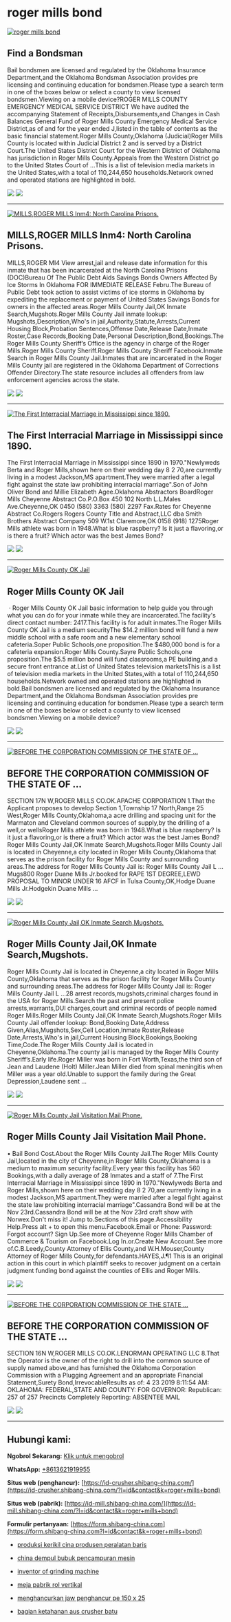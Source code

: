 # roger mills bond

<a href="https://swt.shibang-china.com/?l=id&img&k=roger+mills+bond" target="_blank">![roger mills bond](http://static.shibang-china.com/all-800x300/1488.jpg)</a>

## Find a Bondsman
Bail bondsmen are licensed and regulated by the Oklahoma Insurance Department,and the Oklahoma Bondsman Association provides pre licensing and continuing education for bondsmen.Please type a search term in one of the boxes below or select a county to view licensed bondsmen.Viewing on a mobile device?ROGER MILLS COUNTY EMERGENCY MEDICAL SERVICE DISTRICT We have audited the accompanying Statement of Receipts,Disbursements,and Changes in Cash Balances General Fund of Roger Mills County Emergency Medical Service District,as of and for the year ended J,listed in the table of contents as the basic financial statement.Roger Mills County,Oklahoma (Judicial)Roger Mills County is located within Judicial District 2 and is served by a District Court.The United States District Court for the Western District of Oklahoma has jurisdiction in Roger Mills County.Appeals from the Western District go to the United States Court of …This is a list of television media markets in the United States,with a total of 110,244,650 households.Network owned and operated stations are highlighted in bold.


<a href="https://whatsapp.shibangsoft.com/WhatsApp.php" target="_blank" title="WhatsApp">![](http://static.shibang-china.com/icon/whatsapp.png)</a> <a href="https://swt.shibang-china.com/?l=id&icon&k=roger+mills+bond" target="_blank">![](http://static.shibang-china.com/icon/chat-id.png)</a>

---

<a href="https://swt.shibang-china.com/?l=id&img&k=roger+mills+bond" target="_blank">![MILLS,ROGER MILLS Inm4: North Carolina Prisons.](http://static.shibang-china.com/all-800x300/901.jpg)</a>

## MILLS,ROGER MILLS Inm4: North Carolina Prisons.
MILLS,ROGER MI4 View arrest,jail and release date information for this inmate that has been incarcerated at the North Carolina Prisons (DOC)Bureau Of The Public Debt Aids Savings Bonds Owners Affected By Ice Storms In Oklahoma FOR IMMEDIATE RELEASE Febru.The Bureau of Public Debt took action to assist victims of ice storms in Oklahoma by expediting the replacement or payment of United States Savings Bonds for owners in the affected areas.Roger Mills County Jail,OK Inmate Search,Mugshots.Roger Mills County Jail inmate lookup: Mugshots,Description,Who's in jail,Authority,Statute,Arrests,Current Housing Block,Probation Sentences,Offense Date,Release Date,Inmate Roster,Case Records,Booking Date,Personal Description,Bond,Bookings.The Roger Mills County Sheriff’s Office is the agency in charge of the Roger Mills.Roger Mills County Sheriff.Roger Mills County Sheriff Facebook.Inmate Search in Roger Mills County Jail.Inmates that are incarcerated in the Roger Mills County jail are registered in the Oklahoma Department of Corrections Offender Directory.The state resource includes all offenders from law enforcement agencies across the state.


<a href="https://whatsapp.shibangsoft.com/WhatsApp.php" target="_blank" title="WhatsApp">![](http://static.shibang-china.com/icon/whatsapp.png)</a> <a href="https://swt.shibang-china.com/?l=id&icon&k=roger+mills+bond" target="_blank">![](http://static.shibang-china.com/icon/chat-id.png)</a>

---

<a href="https://swt.shibang-china.com/?l=id&img&k=roger+mills+bond" target="_blank">![The First Interracial Marriage in Mississippi since 1890.](http://static.shibang-china.com/all-800x300/203.jpg)</a>

## The First Interracial Marriage in Mississippi since 1890.
The First Interracial Marriage in Mississippi since 1890 in 1970.&quot;Newlyweds Berta and Roger Mills,shown here on their wedding day 8 2 70,are currently living in a modest Jackson,MS apartment.They were married after a legal fight against the state law prohibiting interracial marriage&quot;.Son of John Oliver Bond and Millie Elizabeth Agee.Oklahoma Abstractors BoardRoger Mills Cheyenne Abstract Co.P.O.Box 450 102 North L.L.Males Ave.Cheyenne,OK 0450 (580) 3363 (580) 2297 Fax.Rates for Cheyenne Abstract Co.Rogers Rogers County Title and Abstract,LLC dba Smith Brothers Abstract Company 509 W.1st Claremore,OK 0158 (918) 1275Roger Mills athlete was born in 1948.What is blue raspberry? Is it just a flavoring,or is there a fruit? Which actor was the best James Bond?


<a href="https://whatsapp.shibangsoft.com/WhatsApp.php" target="_blank" title="WhatsApp">![](http://static.shibang-china.com/icon/whatsapp.png)</a> <a href="https://swt.shibang-china.com/?l=id&icon&k=roger+mills+bond" target="_blank">![](http://static.shibang-china.com/icon/chat-id.png)</a>

---

<a href="https://swt.shibang-china.com/?l=id&img&k=roger+mills+bond" target="_blank">![Roger Mills County OK Jail](http://static.shibang-china.com/all-800x300/1242.jpg)</a>

## Roger Mills County OK Jail
&nbsp;&#0183;&#32;Roger Mills County OK Jail basic information to help guide you through what you can do for your inmate while they are incarcerated.The facility's direct contact number: 2417.This facility is for adult inmates.The Roger Mills County OK Jail is a medium securityThe $14.2 million bond will fund a new middle school with a safe room and a new elementary school cafeteria.Soper Public Schools,one proposition.The $480,000 bond is for a cafeteria expansion.Roger Mills County.Sayre Public Schools,one proposition.The $5.5 million bond will fund classrooms,a PE building,and a secure front entrance at.List of United States television marketsThis is a list of television media markets in the United States,with a total of 110,244,650 households.Network owned and operated stations are highlighted in bold.Bail bondsmen are licensed and regulated by the Oklahoma Insurance Department,and the Oklahoma Bondsman Association provides pre licensing and continuing education for bondsmen.Please type a search term in one of the boxes below or select a county to view licensed bondsmen.Viewing on a mobile device?


<a href="https://whatsapp.shibangsoft.com/WhatsApp.php" target="_blank" title="WhatsApp">![](http://static.shibang-china.com/icon/whatsapp.png)</a> <a href="https://swt.shibang-china.com/?l=id&icon&k=roger+mills+bond" target="_blank">![](http://static.shibang-china.com/icon/chat-id.png)</a>

---

<a href="https://swt.shibang-china.com/?l=id&img&k=roger+mills+bond" target="_blank">![BEFORE THE CORPORATION COMMISSION OF THE STATE OF …](http://static.shibang-china.com/all-800x300/390.jpg)</a>

## BEFORE THE CORPORATION COMMISSION OF THE STATE OF …
SECTION 17N W,ROGER MILLS CO.OK.APACHE CORPORATION 1.That the Applicant proposes to develop Section 1,Township 17 North,Range 25 West,Roger Mills County,Oklahoma,a acre drilling and spacing unit for the Marmaton and Cleveland common sources of supply,by the drilling of a well,or wellsRoger Mills athlete was born in 1948.What is blue raspberry? Is it just a flavoring,or is there a fruit? Which actor was the best James Bond?Roger Mills County Jail,OK Inmate Search,Mugshots.Roger Mills County Jail is located in Cheyenne,a city located in Roger Mills County,Oklahoma that serves as the prison facility for Roger Mills County and surrounding areas.The address for Roger Mills County Jail is: Roger Mills County Jail L …Mugs800 Roger Duane Mills Jr.booked for RAPE 1ST DEGREE,LEWD PROPOSAL TO MINOR UNDER 16 AFCF in Tulsa County,OK,Hodge Duane Mills Jr.Hodgekin Duane Mills …


<a href="https://whatsapp.shibangsoft.com/WhatsApp.php" target="_blank" title="WhatsApp">![](http://static.shibang-china.com/icon/whatsapp.png)</a> <a href="https://swt.shibang-china.com/?l=id&icon&k=roger+mills+bond" target="_blank">![](http://static.shibang-china.com/icon/chat-id.png)</a>

---

<a href="https://swt.shibang-china.com/?l=id&img&k=roger+mills+bond" target="_blank">![Roger Mills County Jail,OK Inmate Search,Mugshots.](http://static.shibang-china.com/all-800x300/1336.jpg)</a>

## Roger Mills County Jail,OK Inmate Search,Mugshots.
Roger Mills County Jail is located in Cheyenne,a city located in Roger Mills County,Oklahoma that serves as the prison facility for Roger Mills County and surrounding areas.The address for Roger Mills County Jail is: Roger Mills County Jail L …28 arrest records,mugshots,criminal charges found in the USA for Roger Mills.Search the past and present police arrests,warrants,DUI charges,court and criminal records of people named Roger Mills.Roger Mills County Jail,OK Inmate Search,Mugshots.Roger Mills County Jail offender lookup: Bond,Booking Date,Address Given,Alias,Mugshots,Sex,Cell Location,Inmate Roster,Release Date,Arrests,Who's in jail,Current Housing Block,Bookings,Booking Time,Code.The Roger Mills County Jail is located in Cheyenne,Oklahoma.The county jail is managed by the Roger Mills County Sheriff’s.Early life.Roger Miller was born in Fort Worth,Texas,the third son of Jean and Laudene (Holt) Miller.Jean Miller died from spinal meningitis when Miller was a year old.Unable to support the family during the Great Depression,Laudene sent …


<a href="https://whatsapp.shibangsoft.com/WhatsApp.php" target="_blank" title="WhatsApp">![](http://static.shibang-china.com/icon/whatsapp.png)</a> <a href="https://swt.shibang-china.com/?l=id&icon&k=roger+mills+bond" target="_blank">![](http://static.shibang-china.com/icon/chat-id.png)</a>

---

<a href="https://swt.shibang-china.com/?l=id&img&k=roger+mills+bond" target="_blank">![Roger Mills County Jail Visitation Mail Phone.](http://static.shibang-china.com/all-800x300/960.jpg)</a>

## Roger Mills County Jail Visitation Mail Phone.
• Bail Bond Cost.About the Roger Mills County Jail.The Roger Mills County Jail,located in the city of Cheyenne,in Roger Mills County,Oklahoma is a medium to maximum security facility.Every year this facility has 560 Bookings,with a daily average of 28 Inmates and a staff of 7.The First Interracial Marriage in Mississippi since 1890 in 1970.&quot;Newlyweds Berta and Roger Mills,shown here on their wedding day 8 2 70,are currently living in a modest Jackson,MS apartment.They were married after a legal fight against the state law prohibiting interracial marriage&quot;.Cassandra Bond will be at the Nov 23rd.Cassandra Bond will be at the Nov 23rd craft show with Norwex.Don't miss it! Jump to.Sections of this page.Accessibility Help.Press alt + to open this menu.Facebook.Email or Phone: Password: Forgot account? Sign Up.See more of Cheyenne Roger Mills Chamber of Commerce &amp; Tourism on Facebook.Log In.or.Create New Account.See more of.C.B.Leedy,County Attorney of Ellis County,and W.H.Mouser,County Attorney of Roger Mills County,for defendants.HAYES,J.&#182;1 This is an original action in this court in which plaintiff seeks to recover judgment on a certain judgment funding bond against the counties of Ellis and Roger Mills.


<a href="https://whatsapp.shibangsoft.com/WhatsApp.php" target="_blank" title="WhatsApp">![](http://static.shibang-china.com/icon/whatsapp.png)</a> <a href="https://swt.shibang-china.com/?l=id&icon&k=roger+mills+bond" target="_blank">![](http://static.shibang-china.com/icon/chat-id.png)</a>

---

<a href="https://swt.shibang-china.com/?l=id&img&k=roger+mills+bond" target="_blank">![BEFORE THE CORPORATION COMMISSION OF THE STATE …](http://static.shibang-china.com/all-800x300/969.jpg)</a>

## BEFORE THE CORPORATION COMMISSION OF THE STATE …
SECTION 16N W,ROGER MILLS CO.OK.LENORMAN OPERATING LLC 8.That the Operator is the owner of the right to drill into the common source of supply named above,and has furnished the Oklahoma Corporation Commission with a Plugging Agreement and an appropriate Financial Statement,Surety Bond,IrrevocableResults as of: 4 23 2019 8:11:54 AM: OKLAHOMA: FEDERAL,STATE AND COUNTY: FOR GOVERNOR: Republican: 257 of 257 Precincts Completely Reporting: ABSENTEE MAIL

<a href="https://whatsapp.shibangsoft.com/WhatsApp.php" target="_blank" title="WhatsApp">![](http://static.shibang-china.com/icon/whatsapp.png)</a> <a href="https://swt.shibang-china.com/?l=id&icon&k=roger+mills+bond" target="_blank">![](http://static.shibang-china.com/icon/chat-id.png)</a>

---
## Hubungi kami:

**Ngobrol Sekarang:** [Klik untuk mengobrol](https://swt.shibang-china.com?l=id&contact&k=roger+mills+bond)

**WhatsApp:**  [+8613621919955](https://whatsapp.shibangsoft.com/WhatsApp.php)

**Situs web (penghancur):** [https://id-crusher.shibang-china.com/](https://id-crusher.shibang-china.com/?l=id&contact&k=roger+mills+bond)

**Situs web (pabrik):** [https://id-mill.shibang-china.com/](https://id-mill.shibang-china.com/?l=id&contact&k=roger+mills+bond)

**Formulir pertanyaan:** [https://form.shibang-china.com](https://form.shibang-china.com?l=id&contact&k=roger+mills+bond)

* [produksi kerikil cina produsen peralatan baris](../44/produksi%20kerikil%20cina%20produsen%20peralatan%20baris.md)

* [china dempul bubuk pencampuran mesin](../43/china%20dempul%20bubuk%20pencampuran%20mesin.md)

* [inventor of grinding machine](../41/inventor%20of%20grinding%20machine.md)

* [meja pabrik rol vertikal](../49/meja%20pabrik%20rol%20vertikal.md)

* [menghancurkan jaw penghancur pe 150 x 25](../45/menghancurkan%20jaw%20penghancur%20pe%20150%20x%2025.md)

* [bagian ketahanan aus crusher batu](../48/bagian%20ketahanan%20aus%20crusher%20batu.md)